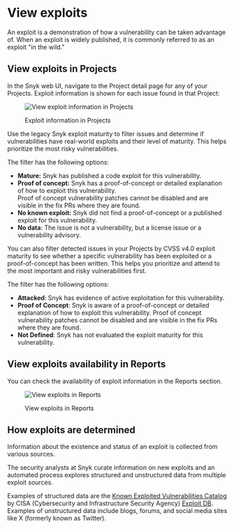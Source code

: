 # View exploits

An exploit is a demonstration of how a vulnerability can be taken advantage of. When an exploit is widely published, it is commonly referred to as an exploit "in the wild."

## View exploits in Projects

In the Snyk web UI, navigate to the Project detail page for any of your Projects. Exploit information is shown for each issue found in that Project:

<figure><img src="../../.gitbook/assets/Exploit-in-issue.png" alt="View exploit information in Projects"><figcaption><p>Exploit information in Projects</p></figcaption></figure>

Use the legacy Snyk exploit maturity to filter issues and determine if vulnerabilities have real-world exploits and their level of maturity. This helps prioritize the most risky vulnerabilities.

The filter has the following options:

* **Mature:** Snyk has published a code exploit for this vulnerability.
* **Proof of concept:** Snyk has a proof-of-concept or detailed explanation of how to exploit this vulnerability.\
  Proof of concept vulnerability patches cannot be disabled and are visible in the fix PRs where they are found.
* **No known exploit:** Snyk did not find a proof-of-concept or a published exploit for this vulnerability.
* **No data**: The issue is not a vulnerability, but a license issue or a vulnerability advisory.

You can also filter detected issues in your Projects by CVSS v4.0 exploit maturity to see whether a specific vulnerability has been exploited or a proof-of-concept has been written. This helps you prioritize and attend to the most important and risky vulnerabilities first.

The filter has the following options:

* **Attacked**: Snyk has evidence of active exploitation for this vulnerability.
* **Proof of Concept**: Snyk is aware of a proof-of-concept or detailed explanation of how to exploit this vulnerability.  Proof of concept vulnerability patches cannot be disabled and are visible in the fix PRs where they are found.
* **Not Defined**: Snyk has not evaluated the exploit maturity for this vulnerability.

## View exploits availability in Reports

You can check the availability of exploit information in the Reports section.

<figure><img src="../../.gitbook/assets/Exploit-in-reports.png" alt="View exploits in Reports"><figcaption><p>View exploits in Reports</p></figcaption></figure>

## How exploits are determined

Information about the existence and status of an exploit is collected from various sources.

The security analysts at Snyk curate information on new exploits and an automated process explores structured and unstructured data from multiple exploit sources.

Examples of structured data are the [Known Exploited Vulnerabilities Catalog](https://www.cisa.gov/known-exploited-vulnerabilities-catalog) by CISA (Cybersecurity and Infrastructure Security Agency) [Exploit DB](https://www.exploit-db.com/). Examples of unstructured data include blogs, forums, and social media sites like X (formerly known as Twitter).
